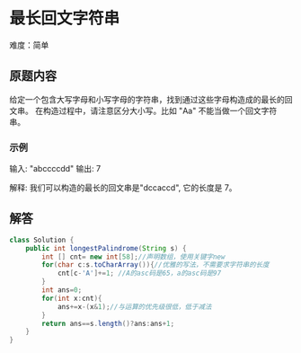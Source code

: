 # 最长回文字符串
难度：简单
## 原题内容
给定一个包含大写字母和小写字母的字符串，找到通过这些字母构造成的最长的回文串。
在构造过程中，请注意区分大小写。比如 "Aa" 不能当做一个回文字符串。
### 示例
输入:
"abccccdd"
输出:
7

解释:
我们可以构造的最长的回文串是"dccaccd", 它的长度是 7。
## 解答

```Java
class Solution {
    public int longestPalindrome(String s) {
        int [] cnt= new int[58];//声明数组，使用关键字new
        for(char c:s.toCharArray()){//优雅的写法，不需要求字符串的长度
            cnt[c-'A']+=1; //A的asc码是65，a的asc码是97
        }
        int ans=0;
        for(int x:cnt){
            ans+=x-(x&1);//与运算的优先级很低，低于减法
        }
        return ans==s.length()?ans:ans+1;
    }
}
```

	
